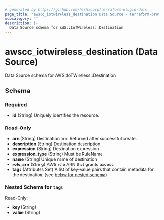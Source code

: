 ```yaml
---
# generated by https://github.com/hashicorp/terraform-plugin-docs
page_title: "awscc_iotwireless_destination Data Source - terraform-provider-awscc"
subcategory: ""
description: |-
  Data Source schema for AWS::IoTWireless::Destination
---
```


# awscc_iotwireless_destination (Data Source)

Data Source schema for AWS::IoTWireless::Destination



<!-- schema generated by tfplugindocs -->
## Schema

### Required

- **id** (String) Uniquely identifies the resource.

### Read-Only

- **arn** (String) Destination arn. Returned after successful create.
- **description** (String) Destination description
- **expression** (String) Destination expression
- **expression_type** (String) Must be RuleName
- **name** (String) Unique name of destination
- **role_arn** (String) AWS role ARN that grants access
- **tags** (Attributes Set) A list of key-value pairs that contain metadata for the destination. (see [below for nested schema](#nestedatt--tags))

<a id="nestedatt--tags"></a>
### Nested Schema for `tags`

Read-Only:

- **key** (String)
- **value** (String)


